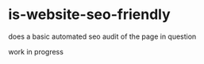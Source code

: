 # is-website-seo-friendly
does a basic automated seo audit of the page in question

work in progress
